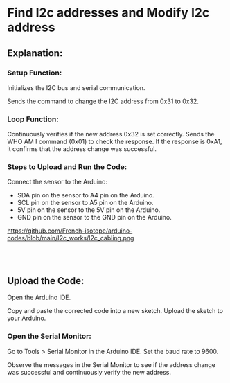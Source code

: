 # Find I2c addresses and Modify I2c address

## Explanation:
### Setup Function:

Initializes the I2C bus and serial communication.

Sends the command to change the I2C address from 0x31 to 0x32.

### Loop Function:

Continuously verifies if the new address 0x32 is set correctly.
Sends the WHO AM I command (0x01) to check the response.
If the response is 0xA1, it confirms that the address change was successful.

### Steps to Upload and Run the Code:
Connect the sensor to the Arduino:

- SDA pin on the sensor to A4 pin on the Arduino.
- SCL pin on the sensor to A5 pin on the Arduino.
- 5V pin on the sensor to the 5V pin on the Arduino.
- GND pin on the sensor to the GND pin on the Arduino.

https://github.com/French-isotope/arduino-codes/blob/main/I2c_works/I2c_cabling.png

<br />
<br />

## Upload the Code:

Open the Arduino IDE.

Copy and paste the corrected code into a new sketch.
Upload the sketch to your Arduino.

### Open the Serial Monitor:

Go to Tools > Serial Monitor in the Arduino IDE.
Set the baud rate to 9600.

Observe the messages in the Serial Monitor to see if the address change was successful and continuously verify the new address.
